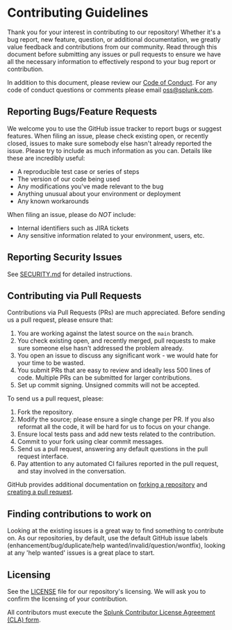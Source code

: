 # Contributing Guidelines

Thank you for your interest in contributing to our repository! Whether it's a bug
report, new feature, question, or additional documentation, we greatly value
feedback and contributions from our community. Read through this document
before submitting any issues or pull requests to ensure we have all the
necessary information to effectively respond to your bug report or
contribution.

In addition to this document, please review our [Code of
Conduct](CODE_OF_CONDUCT.md). For any code of conduct questions or comments
please email oss@splunk.com.

## Reporting Bugs/Feature Requests

We welcome you to use the GitHub issue tracker to report bugs or suggest
features. When filing an issue, please check existing open, or recently closed,
issues to make sure somebody else hasn't already reported the issue. Please try
to include as much information as you can. Details like these are incredibly
useful:

- A reproducible test case or series of steps
- The version of our code being used
- Any modifications you've made relevant to the bug
- Anything unusual about your environment or deployment
- Any known workarounds

When filing an issue, please do *NOT* include:

- Internal identifiers such as JIRA tickets
- Any sensitive information related to your environment, users, etc.

## Reporting Security Issues

See [SECURITY.md](SECURITY.md#reporting-security-issues) for detailed instructions.

## Contributing via Pull Requests

Contributions via Pull Requests (PRs) are much appreciated. Before sending us a
pull request, please ensure that:

1. You are working against the latest source on the `main` branch.
2. You check existing open, and recently merged, pull requests to make sure
   someone else hasn't addressed the problem already.
3. You open an issue to discuss any significant work - we would hate for your
   time to be wasted.
4. You submit PRs that are easy to review and ideally less 500 lines of code.
   Multiple PRs can be submitted for larger contributions.
5. Set up commit signing. Unsigned commits will not be accepted.

To send us a pull request, please:

1. Fork the repository.
2. Modify the source; please ensure a single change per PR. If you also
   reformat all the code, it will be hard for us to focus on your change.
3. Ensure local tests pass and add new tests related to the contribution.
4. Commit to your fork using clear commit messages.
5. Send us a pull request, answering any default questions in the pull request
   interface.
6. Pay attention to any automated CI failures reported in the pull request, and
   stay involved in the conversation.

GitHub provides additional documentation on [forking a
repository](https://help.github.com/articles/fork-a-repo/) and [creating a pull
request](https://help.github.com/articles/creating-a-pull-request/).

## Finding contributions to work on

Looking at the existing issues is a great way to find something to contribute
on. As our repositories, by default, use the default GitHub issue labels
(enhancement/bug/duplicate/help wanted/invalid/question/wontfix), looking at
any 'help wanted' issues is a great place to start.

## Licensing

See the [LICENSE](LICENSE) file for our repository's licensing. We will ask you to
confirm the licensing of your contribution.

All contributors must execute the [Splunk Contributor License Agreement
(CLA) form](https://www.splunk.com/en_us/form/contributions.html).

